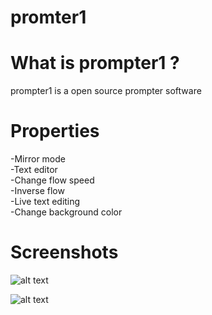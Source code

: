 # promter1

# What is prompter1 ?

prompter1 is a open source prompter software

# Properties

-Mirror mode <br>
-Text editor <br>
-Change flow speed <br>
-Inverse flow <br>
-Live text editing <br>
-Change background color <br>


# Screenshots

![alt text](https://lh3.googleusercontent.com/t1Gte1KU-z6hKWSzTIWkdSG5vbFW5xR3LKYDPvqGwReplpO6iDhVJN2hVAqOXQnSsZncTGYpsuT6CmmM6_WQHKb6x97s0PJXT6V1Qq0ecS8QJSmXeOwq_rCJTWQ18Q1ld4JFR60_ygMHppdqoJl6FMsR-B5iOS-vXfDCz9dwKewKEjY8z4aqSPKQDvHA_29PJBUen4_HeFJATtojz73USBg-1XcEYf50zGdAA7LVJyRQ2c_chWjx0WPbzqiEUOb_UWAOHl_K7tDj1AYtWVMWqGOvDDPcdkpa1CK9orMlt4MeW5fWc4V7oDf_fwOVCnMSWUf9kylRKmDiOZucqt14rydxJ9H-xWst1Df6st033cFZewS1y0tNN8Lbs27XtCWxla-GW9RfCd8MdGchLUJ0CVTfxTN_T1KdldSlANcBw7WFI5xkgSK_vXj0GVVTJ7JMOknP5y7QQ4cEMJF9Ml3Tu0_dpZjtCFX1KKi6OEHJQa7qEyoOpb1GK9TZ0m_Z4heIkc0xaMqIvJVppxLoimwsuNXtvo48QnYMkMU1wfCDs88BDZHaFE8RI27HFb-lyRlYUyU3zy6kPnRNsiTm8HA1UNsF4MsUPzQJN4h4-WnWg5hKlqOoGzZYaT0qnYlVZQmqG7d9_YXfii3MAFiLHyI_l2cV3nh3E6hUYSt2DYevjsP24TQe_qb7N1YcwBoR1QCkgjaMRrCkM0mWuLdV-g=w1919-h941-no)


![alt text](https://lh3.googleusercontent.com/4wIEUNpnsIdlmp5wxuKWCmG3OrSngkygUEcDh6sGslWqAs12CMm350nHJ1IDYx09O8QF-ro-g1oSyPxbsZjkduIqoY4EoPSHyvEsoEPA0P2MFEYf6w9vqWZuWmLl6Vv553jVJHCmPC0WMI3aBSNoqm5Hcwphjxb2bDJ-w6V8CkYcyW2ya4a3kFkEfVuZCeLoZDcQPyJbB0iRmTrAGSfIan5daFtWp8_nqQBCWaMJJPeXEw072mEP0dk-wSTOfDDgR4g7iFMgqwsUQGCRJ7FVa0talQORfWQhumr0oRQYpzex76THqhTPIfDradHjdQCKvNEol-YUgYtYF31lKqgAkE4TFxopwu2ml9_jOaTKsZ4t40L47fr_oV6DHY8j6MR4neyickNGoaTbDTyp8hSRrglVJfumTmPJc__Gcwuvyp1g4g42eTM2Olko0LYoZ6glrG6-ujzv9VANUqal-_ykFL3IoUDGzEJswdBp2sS4YL6w23rgEnkyIw-hDdvVcmiuU9SBkgzozDRT5sV7xtRkhX1dNPkVCw_d9Hdy0Qrrz3rIuw2dtDKqfJqydJD1FG1i_QvlYc9Rec0Wg1SYrWX1-wzMMHLOj5OlO-uab2NXp-6ORilHxZHpH4SNm6UIlR0mQcnodNW7c0B5-jYOXGrwkuxsIGVpdLm4AfEoz9kx1tW_Id8GetmShJ6sRbDXItoWt3Km-2pSmoQT3n5uOw=w1919-h944-no)
